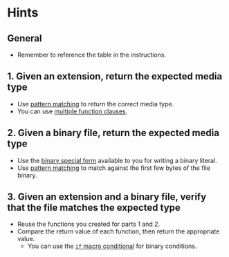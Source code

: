 # Hints

## General

- Remember to reference the table in the instructions.

## 1. Given an extension, return the expected media type

- Use [pattern matching][pattern-matching] to return the correct media type.
- You can use [multiple function clauses][mfc].

## 2. Given a binary file, return the expected media type

- Use the [binary special form][special-forms] available to you for writing a binary literal.
- Use [pattern matching][binary-matching] to match against the first few bytes of the file binary.

## 3. Given an extension and a binary file, verify that the file matches the expected type

- Reuse the functions you created for parts 1 and 2.
- Compare the return value of each function, then return the appropriate value.
  - You can use the [`if` macro conditional][if] for binary conditions.

[binary-matching]: https://hexdocs.pm/elixir/binaries-strings-and-charlists.html#binaries
[if]: https://hexdocs.pm/elixir/case-cond-and-if.html#if
[mfc]: https://hexdocs.pm/elixir/modules-and-functions.html#function-definition
[mimetype]: https://en.wikipedia.org/wiki/Media_type
[pattern-matching]: https://hexdocs.pm/elixir/pattern-matching.html#pattern-matching
[special-forms]: https://hexdocs.pm/elixir/Kernel.SpecialForms.html#%3C%3C%3E%3E/1

